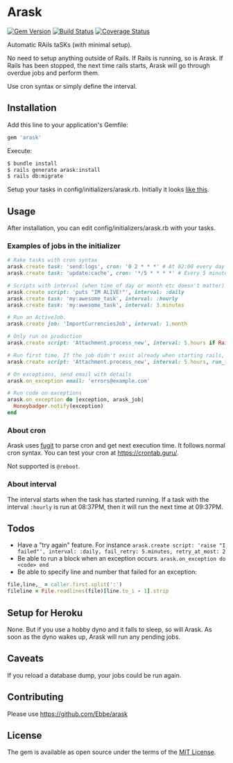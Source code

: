 # Arask
[![Gem Version](https://badge.fury.io/rb/arask.svg)](https://badge.fury.io/rb/arask)
[![Build Status](https://travis-ci.org/Ebbe/arask.svg?branch=master)](https://travis-ci.org/Ebbe/arask)
[![Coverage Status](https://coveralls.io/repos/github/Ebbe/arask/badge.svg?branch=master)](https://coveralls.io/github/Ebbe/arask?branch=master)

Automatic RAils taSKs (with minimal setup).

No need to setup anything outside of Rails. If Rails is running, so is Arask. If Rails has been stopped, the next time rails starts, Arask will go through overdue jobs and perform them.

Use cron syntax or simply define the interval.

## Installation
Add this line to your application's Gemfile:
```ruby
gem 'arask'
```

Execute:
```bash
$ bundle install
$ rails generate arask:install
$ rails db:migrate
```

Setup your tasks in config/initializers/arask.rb. Initially it looks [like this](lib/arask/initialize.rb).

## Usage
After installation, you can edit config/initializers/arask.rb with your tasks.

### Examples of jobs in the initializer
```ruby
# Rake tasks with cron syntax
arask.create task: 'send:logs', cron: '0 2 * * *' # At 02:00 every day
arask.create task: 'update:cache', cron: '*/5 * * * *' # Every 5 minutes

# Scripts with interval (when time of day or month etc doesn't matter)
arask.create script: 'puts "IM ALIVE!"', interval: :daily
arask.create task: 'my:awesome_task', interval: :hourly
arask.create task: 'my:awesome_task', interval: 3.minutes

# Run an ActiveJob.
arask.create job: 'ImportCurrenciesJob', interval: 1.month

# Only run on production
arask.create script: 'Attachment.process_new', interval: 5.hours if Rails.env.production?

# Run first time. If the job didn't exist already when starting rails, run it:
arask.create script: 'Attachment.process_new', interval: 5.hours, run_first_time: true

# On exceptions, send email with details
arask.on_exception email: 'errors@example.com'

# Run code on exceptions
arask.on_exception do |exception, arask_job|
  Honeybadger.notify(exception)
end
```

### About cron
Arask uses [fugit](https://github.com/floraison/fugit) to parse cron and get next execution time. It follows normal cron syntax. You can test your cron at https://crontab.guru/.

Not supported is `@reboot`.

### About interval
The interval starts when the task has started running. If a task with the interval `:hourly` is run at 08:37PM, then it will run the next time at 09:37PM.

## Todos
* Have a "try again" feature. For instance `arask.create script: 'raise "I failed"', interval: :daily, fail_retry: 5.minutes, retry_at_most: 2`
* Be able to run a block when an exception occurs. `arask.on_exception do <code> end`
* Be able to specify line and number that failed for an exception:
```ruby
file,line,_ = caller.first.split(':')
fileline = File.readlines(file)[line.to_i - 1].strip
```

## Setup for Heroku
None. But if you use a hobby dyno and it falls to sleep, so will Arask. As soon as the dyno wakes up, Arask will run any pending jobs.

## Caveats
If you reload a database dump, your jobs could be run again.

## Contributing
Please use https://github.com/Ebbe/arask

## License
The gem is available as open source under the terms of the [MIT License](https://opensource.org/licenses/MIT).
